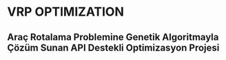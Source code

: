 # VRP OPTIMIZATION
## Araç Rotalama Problemine Genetik Algoritmayla Çözüm Sunan API Destekli Optimizasyon Projesi
